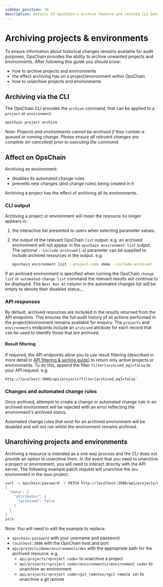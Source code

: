 ```yaml
---
sidebar_position: 10
description: Details of OpsChain's archive feature and related CLI behaviour.
---
```


# Archiving projects & environments

To ensure information about historical changes remains available for audit purposes, OpsChain provides the ability to archive unwanted projects and environments. After following this guide you should know:

- how to archive projects and environments
- the effect archiving has on a project/environment within OpsChain
- how to unarchive projects and environments

## Archiving via the CLI

The OpsChain CLI provides the `archive` command, that can be applied to a `project` or `environment`:

```bash
opschain project archive
```

_Note: Projects and environments cannot be archived if they contain a queued or running change. Please ensure all relevant changes are complete (or cancelled) prior to executing the command._

## Affect on OpsChain

Archiving an environment:

- disables its automated change rules
- prevents new changes (and change rules) being created in it

Archiving a project has the effect of archiving all its environments.

### CLI output

Archiving a project or environment will mean the resource no longer appears in:

1. the interactive list presented to users when selecting parameter values.
2. the output of the relevant OpsChain `list` output. e.g. an archived environment will not appear in the `opschain environment list` output. The optional `--include-archived` (`-a`) parameter can be supplied to include archived resources in the output. e.g.

    ```bash
    opschain environment list --project-code demo --include-archived
    ```

If an archived environment is specified when running the OpsChain `change list` or `automated-change list` command the relevant results will continue to be displayed. The `Next Run At` column in the automated changes list will be empty to denote their disabled status._

### API responses

By default, archived resources are included in the results returned from the API endpoints. This ensures the full audit history of all actions performed in the project/environment remains available for enquiry. The `projects` and `environments` endpoints include an `archived` attribute for each record that can be used to identify those that are archived.

#### Result filtering

If required, the API endpoints allow you to use result filtering (described in more detail in [API filtering & sorting guide](../api-filtering.md)) to return only active projects or environments. To do this, append the filter `filter[archived_eq]=false` to your API request. e.g.

```text
http://localhost:3000/api/projects?filter[archived_eq]=false`
```

### Changes and automated change rules

Once archived, attempts to create a change or automated change rule in an archived environment will be rejected with an error reflecting the environment's archived status.

Automated change rules that exist for an archived environment will be disabled and will not run whilst the environment remains archived.

## Unarchiving projects and environments

Archiving a resource is intended as a one way process and the CLI does not provide an option to unarchive them. In the event that you need to unarchive a project or environment, you will need to interact directly with the API server. The following example patch request will unarchive the `dev` environment in the `demo` project:

```bash
curl -u opschain:password -X PATCH http://localhost:3000/api/projects/demo/environments/dev -H "Accept: application/vnd.api+json" -H "Content-Type: application/vnd.api+json" --data-binary @- <<DATA
{
  "data": {
    "attributes": {
      "archived": false
    }
  }
}
DATA
```

Note: You will need to edit the example to replace:

- `opschain:password` with your username and password
- `localhost:3000` with the OpsChain host and port
- `api/projects/demo/environments/dev` with the appropriate path for the archived resource. e.g.
  - `api/projects/<project code>` to unarchive a project
  - `api/projects/<project code>/environments/<environment code>` to unarchive an environment
  - `api/projects/<project code>/git_remotes/<git remote id>` to unarchive a git remote

